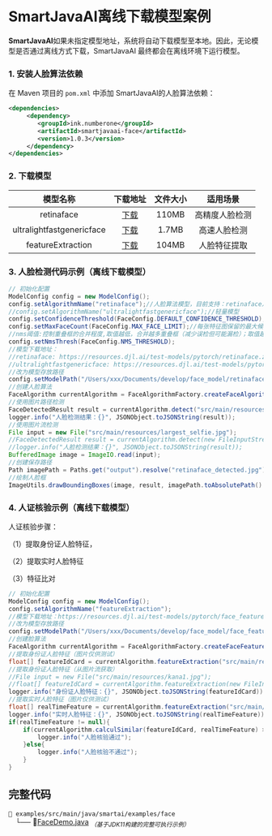 # SmartJavaAI离线下载模型案例

**SmartJavaAI**如果未指定模型地址，系统将自动下载模型至本地。因此，无论模型是否通过离线方式下载，SmartJavaAI 最终都会在离线环境下运行模型。

### 1. 安装人脸算法依赖

在 Maven 项目的 `pom.xml` 中添加 SmartJavaAI的人脸算法依赖：

```xml
<dependencies>
     <dependency>
        <groupId>ink.numberone</groupId>
        <artifactId>smartjavaai-face</artifactId>
        <version>1.0.3</version>
     </dependency>
</dependencies>
```

### 2. 下载模型

|         模型名称          |                           下载地址                           | 文件大小 |    适用场景    |
| :-----------------------: | :----------------------------------------------------------: | :------: | :------------: |
|        retinaface         | [下载](https://resources.djl.ai/test-models/pytorch/retinaface.zip) |  110MB   | 高精度人脸检测 |
| ultralightfastgenericface | [下载](https://resources.djl.ai/test-models/pytorch/ultranet.zip) |  1.7MB   |  高速人脸检测  |
|     featureExtraction     | [下载](https://resources.djl.ai/test-models/pytorch/face_feature.zip) |  104MB   |  人脸特征提取  |

### 3. 人脸检测代码示例（离线下载模型）

```java
// 初始化配置
ModelConfig config = new ModelConfig();
config.setAlgorithmName("retinaface");//人脸算法模型，目前支持：retinaface及ultralightfastgenericface
//config.setAlgorithmName("ultralightfastgenericface");//轻量模型
config.setConfidenceThreshold(FaceConfig.DEFAULT_CONFIDENCE_THRESHOLD);//置信度阈值
config.setMaxFaceCount(FaceConfig.MAX_FACE_LIMIT);//每张特征图保留的最大候选框数量
//nms阈值:控制重叠框的合并程度,取值越低，合并越多重叠框（减少误检但可能漏检）；取值越高，保留更多框（增加检出但可能引入冗余）
config.setNmsThresh(FaceConfig.NMS_THRESHOLD);
//模型下载地址：
//retinaface: https://resources.djl.ai/test-models/pytorch/retinaface.zip
//ultralightfastgenericface: https://resources.djl.ai/test-models/pytorch/ultranet.zip
//改为模型存放路径
config.setModelPath("/Users/xxx/Documents/develop/face_model/retinaface.pt");
//创建人脸算法
FaceAlgorithm currentAlgorithm = FaceAlgorithmFactory.createFaceAlgorithm(config);
//使用图片路径检测
FaceDetectedResult result = currentAlgorithm.detect("src/main/resources/largest_selfie.jpg");
logger.info("人脸检测结果：{}", JSONObject.toJSONString(result));
//使用图片流检测
File input = new File("src/main/resources/largest_selfie.jpg");
//FaceDetectedResult result = currentAlgorithm.detect(new FileInputStream(input));
//logger.info("人脸检测结果：{}", JSONObject.toJSONString(result));
BufferedImage image = ImageIO.read(input);
//创建保存路径
Path imagePath = Paths.get("output").resolve("retinaface_detected.jpg");
//绘制人脸框
ImageUtils.drawBoundingBoxes(image, result, imagePath.toAbsolutePath().toString());
```

### 4. 人证核验示例（离线下载模型）

人证核验步骤：

（1）提取身份证人脸特征，

（2）提取实时人脸特征

（3）特征比对

```java
// 初始化配置
ModelConfig config = new ModelConfig();
config.setAlgorithmName("featureExtraction");
//模型下载地址：https://resources.djl.ai/test-models/pytorch/face_feature.zip
//改为模型存放路径
config.setModelPath("/Users/xxx/Documents/develop/face_model/face_feature.pt");
//创建脸算法
FaceAlgorithm currentAlgorithm = FaceAlgorithmFactory.createFaceFeatureAlgorithm(config);
//提取身份证人脸特征（图片仅供测试）
float[] featureIdCard = currentAlgorithm.featureExtraction("src/main/resources/kana1.jpg");
//提取身份证人脸特征（从图片流获取）
//File input = new File("src/main/resources/kana1.jpg");
//float[] featureIdCard = currentAlgorithm.featureExtraction(new FileInputStream(input));
logger.info("身份证人脸特征：{}", JSONObject.toJSONString(featureIdCard));
//提取实时人脸特征（图片仅供测试）
float[] realTimeFeature = currentAlgorithm.featureExtraction("src/main/resources/kana2.jpg");
logger.info("实时人脸特征：{}", JSONObject.toJSONString(realTimeFeature));
if(realTimeFeature != null){
    if(currentAlgorithm.calculSimilar(featureIdCard, realTimeFeature) > 0.8){
        logger.info("人脸核验通过");
    }else{
        logger.info("人脸核验不通过");
    }
}
```

## 完整代码

`📁 examples/src/main/java/smartai/examples/face`  
 └── 📄[FaceDemo.java](https://github.com/geekwenjie/SmartJavaAI/blob/master/examples/src/main/java/smartai/examples/face/FaceDemo.java)  <sub>*（基于JDK11构建的完整可执行示例）*</sub>
